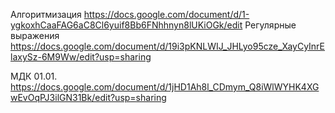Алгоритмизация
https://docs.google.com/document/d/1-ygkoxhCaaFAG6aC8Cl6yuif8Bb6FNhhnyn8lUKiOGk/edit
Регулярные выражения
https://docs.google.com/document/d/19i3pKNLWIJ_JHLyo95cze_XayCyInrElaxySz-6M9Ww/edit?usp=sharing

МДК 01.01.
https://docs.google.com/document/d/1jHD1Ah8l_CDmym_Q8iWlWYHK4XGwEvOqPJ3ilGN31Bk/edit?usp=sharing
